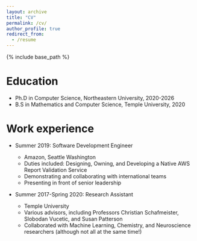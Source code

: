 ```yaml
---
layout: archive
title: "CV"
permalink: /cv/
author_profile: true
redirect_from:
  - /resume
---
```


{% include base_path %}

Education
======
* Ph.D in Computer Science, Northeastern University, 2020-2026
* B.S in Mathematics and Computer Science, Temple University, 2020

Work experience
======
* Summer 2019: Software Development Engineer
  * Amazon, Seattle Washington
  * Duties included: Designing, Owning, and Developing a Native AWS Report Validation Service
  * Demonstrating and collaborating with international teams
  * Presenting in front of senior leadership

* Summer 2017-Spring 2020: Research Assistant
  * Temple University
  * Various advisors, including Professors Christian Schafmeister, Slobodan Vucetic, and Susan Patterson
  * Collaborated with Machine Learning, Chemistry, and Neuroscience researchers (although not all at the same time!)
  
